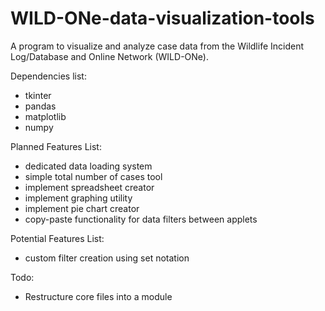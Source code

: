 # WILD-ONe-data-visualization-tools
A program to visualize and analyze case data from the Wildlife Incident Log/Database and Online Network (WILD-ONe).

Dependencies list:
 * tkinter
 * pandas
 * matplotlib
 * numpy

Planned Features List:
 * dedicated data loading system
 * simple total number of cases tool
 * implement spreadsheet creator
 * implement graphing utility
 * implement pie chart creator
 * copy-paste functionality for data filters between applets

 Potential Features List:
  * custom filter creation using set notation

Todo:
 * Restructure core files into a module
